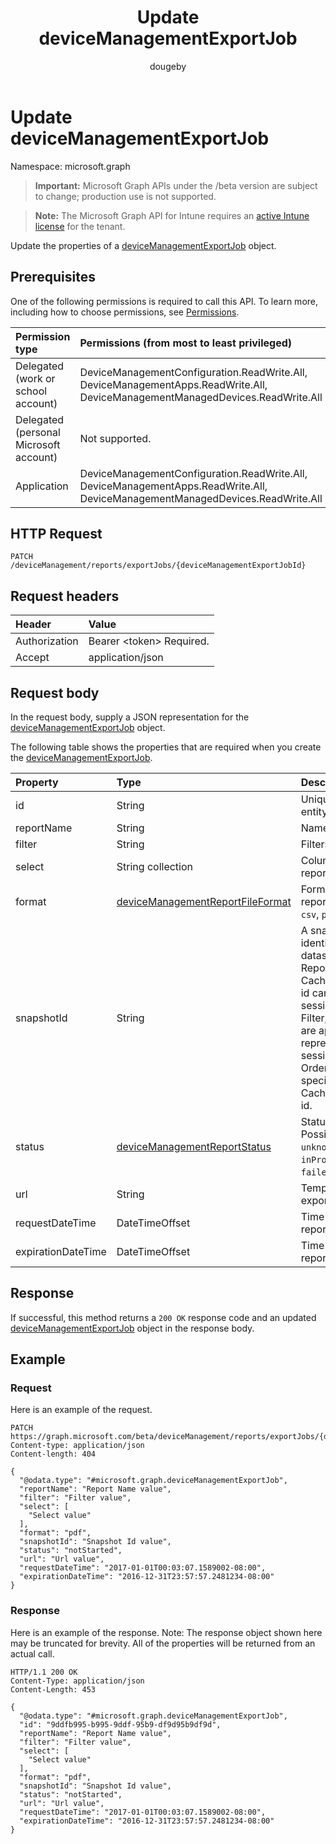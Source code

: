 ﻿---
title: "Update deviceManagementExportJob"
description: "Update the properties of a deviceManagementExportJob object."
author: "dougeby"
localization_priority: Normal
ms.prod: "intune"
doc_type: apiPageType
---

# Update deviceManagementExportJob

Namespace: microsoft.graph

> **Important:** Microsoft Graph APIs under the /beta version are subject to change; production use is not supported.

> **Note:** The Microsoft Graph API for Intune requires an [active Intune license](https://go.microsoft.com/fwlink/?linkid=839381) for the tenant.

Update the properties of a [deviceManagementExportJob](../resources/intune-reporting-devicemanagementexportjob.md) object.

## Prerequisites

One of the following permissions is required to call this API. To learn more, including how to choose permissions, see [Permissions](/graph/permissions-reference).

| Permission type                        | Permissions (from most to least privileged)                                                                                   |
| :------------------------------------- | :---------------------------------------------------------------------------------------------------------------------------- |
| Delegated (work or school account)     | DeviceManagementConfiguration.ReadWrite.All, DeviceManagementApps.ReadWrite.All, DeviceManagementManagedDevices.ReadWrite.All |
| Delegated (personal Microsoft account) | Not supported.                                                                                                                |
| Application                            | DeviceManagementConfiguration.ReadWrite.All, DeviceManagementApps.ReadWrite.All, DeviceManagementManagedDevices.ReadWrite.All |

## HTTP Request

<!-- {
  "blockType": "ignored"
}
-->

```http
PATCH /deviceManagement/reports/exportJobs/{deviceManagementExportJobId}
```

## Request headers

| Header        | Value                          |
| :------------ | :----------------------------- |
| Authorization | Bearer &lt;token&gt; Required. |
| Accept        | application/json               |

## Request body

In the request body, supply a JSON representation for the [deviceManagementExportJob](../resources/intune-reporting-devicemanagementexportjob.md) object.

The following table shows the properties that are required when you create the [deviceManagementExportJob](../resources/intune-reporting-devicemanagementexportjob.md).

| Property           | Type                                                                                                  | Description                                                                                                                                                                                                                                                                                                                                                   |
| :----------------- | :---------------------------------------------------------------------------------------------------- | :------------------------------------------------------------------------------------------------------------------------------------------------------------------------------------------------------------------------------------------------------------------------------------------------------------------------------------------------------------ |
| id                 | String                                                                                                | Unique identifier for this entity                                                                                                                                                                                                                                                                                                                             |
| reportName         | String                                                                                                | Name of the report                                                                                                                                                                                                                                                                                                                                            |
| filter             | String                                                                                                | Filters applied on the report                                                                                                                                                                                                                                                                                                                                 |
| select             | String collection                                                                                     | Columns selected from the report                                                                                                                                                                                                                                                                                                                              |
| format             | [deviceManagementReportFileFormat](../resources/intune-reporting-devicemanagementreportfileformat.md) | Format of the exported report. Possible values are: `csv`, `pdf`.                                                                                                                                                                                                                                                                                             |
| snapshotId         | String                                                                                                | A snapshot is an identifiable subset of the dataset represented by the ReportName. A sessionId or CachedReportConfiguration id can be used here. If a sessionId is specified, Filter, Select, and OrderBy are applied to the data represented by the sessionId. Filter, Select, and OrderBy cannot be specified together with a CachedReportConfiguration id. |
| status             | [deviceManagementReportStatus](../resources/intune-reporting-devicemanagementreportstatus.md)         | Status of the export job. Possible values are: `unknown`, `notStarted`, `inProgress`, `completed`, `failed`.                                                                                                                                                                                                                                                  |
| url                | String                                                                                                | Temporary location of the exported report                                                                                                                                                                                                                                                                                                                     |
| requestDateTime    | DateTimeOffset                                                                                        | Time that the exported report was requested                                                                                                                                                                                                                                                                                                                   |
| expirationDateTime | DateTimeOffset                                                                                        | Time that the exported report expires                                                                                                                                                                                                                                                                                                                         |

## Response

If successful, this method returns a `200 OK` response code and an updated [deviceManagementExportJob](../resources/intune-reporting-devicemanagementexportjob.md) object in the response body.

## Example

### Request

Here is an example of the request.

```http
PATCH https://graph.microsoft.com/beta/deviceManagement/reports/exportJobs/{deviceManagementExportJobId}
Content-type: application/json
Content-length: 404

{
  "@odata.type": "#microsoft.graph.deviceManagementExportJob",
  "reportName": "Report Name value",
  "filter": "Filter value",
  "select": [
    "Select value"
  ],
  "format": "pdf",
  "snapshotId": "Snapshot Id value",
  "status": "notStarted",
  "url": "Url value",
  "requestDateTime": "2017-01-01T00:03:07.1589002-08:00",
  "expirationDateTime": "2016-12-31T23:57:57.2481234-08:00"
}
```

### Response

Here is an example of the response. Note: The response object shown here may be truncated for brevity. All of the properties will be returned from an actual call.

```http
HTTP/1.1 200 OK
Content-Type: application/json
Content-Length: 453

{
  "@odata.type": "#microsoft.graph.deviceManagementExportJob",
  "id": "9ddfb995-b995-9ddf-95b9-df9d95b9df9d",
  "reportName": "Report Name value",
  "filter": "Filter value",
  "select": [
    "Select value"
  ],
  "format": "pdf",
  "snapshotId": "Snapshot Id value",
  "status": "notStarted",
  "url": "Url value",
  "requestDateTime": "2017-01-01T00:03:07.1589002-08:00",
  "expirationDateTime": "2016-12-31T23:57:57.2481234-08:00"
}
```
